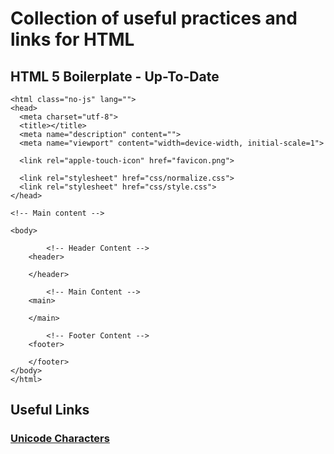 # Collection of useful practices and links for HTML

## HTML 5 Boilerplate - Up-To-Date
```
<html class="no-js" lang="">
<head>
  <meta charset="utf-8">
  <title></title>
  <meta name="description" content="">
  <meta name="viewport" content="width=device-width, initial-scale=1">

  <link rel="apple-touch-icon" href="favicon.png">

  <link rel="stylesheet" href="css/normalize.css">
  <link rel="stylesheet" href="css/style.css">
</head>

<!-- Main content -->

<body> 

        <!-- Header Content -->
    <header>

    </header>

        <!-- Main Content -->
    <main>

    </main>

        <!-- Footer Content -->
    <footer>

    </footer>
</body>
</html>
```
## Useful Links

### [Unicode Characters](https://graphemica.com/unicode/characters)


